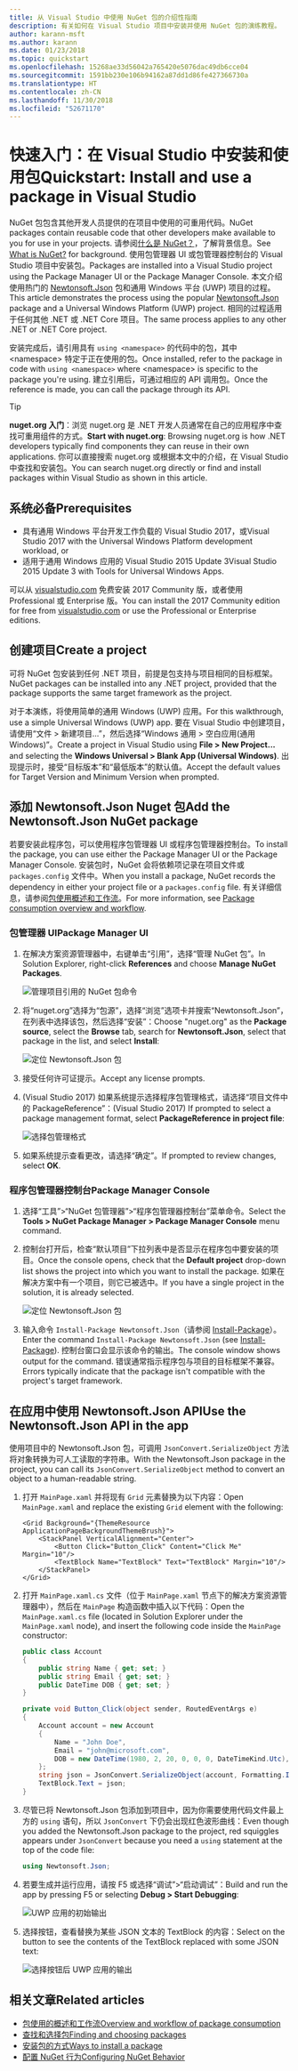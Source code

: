 ```yaml
---
title: 从 Visual Studio 中使用 NuGet 包的介绍性指南
description: 有关如何在 Visual Studio 项目中安装并使用 NuGet 包的演练教程。
author: karann-msft
ms.author: karann
ms.date: 01/23/2018
ms.topic: quickstart
ms.openlocfilehash: 15268ae33d56042a765420e5076dac49db6cce04
ms.sourcegitcommit: 1591bb230e106b94162a87dd1d86fe427366730a
ms.translationtype: HT
ms.contentlocale: zh-CN
ms.lasthandoff: 11/30/2018
ms.locfileid: "52671170"
---
```

# <a name="quickstart-install-and-use-a-package-in-visual-studio"></a><span data-ttu-id="94a76-103">快速入门：在 Visual Studio 中安装和使用包</span><span class="sxs-lookup"><span data-stu-id="94a76-103">Quickstart: Install and use a package in Visual Studio</span></span>

<span data-ttu-id="94a76-104">NuGet 包包含其他开发人员提供的在项目中使用的可重用代码。</span><span class="sxs-lookup"><span data-stu-id="94a76-104">NuGet packages contain reusable code that other developers make available to you for use in your projects.</span></span> <span data-ttu-id="94a76-105">请参阅[什么是 NuGet？](../What-is-NuGet.md)，了解背景信息。</span><span class="sxs-lookup"><span data-stu-id="94a76-105">See [What is NuGet?](../What-is-NuGet.md) for background.</span></span> <span data-ttu-id="94a76-106">使用包管理器 UI 或包管理器控制台的 Visual Studio 项目中安装包。</span><span class="sxs-lookup"><span data-stu-id="94a76-106">Packages are installed into a Visual Studio project using the Package Manager UI or the Package Manager Console.</span></span> <span data-ttu-id="94a76-107">本文介绍使用热门的 [Newtonsoft.Json](https://www.nuget.org/packages/Newtonsoft.Json/) 包和通用 Windows 平台 (UWP) 项目的过程。</span><span class="sxs-lookup"><span data-stu-id="94a76-107">This article demonstrates the process using the popular [Newtonsoft.Json](https://www.nuget.org/packages/Newtonsoft.Json/) package and a Universal Windows Platform (UWP) project.</span></span> <span data-ttu-id="94a76-108">相同的过程适用于任何其他 .NET 或 .NET Core 项目。</span><span class="sxs-lookup"><span data-stu-id="94a76-108">The same process applies to any other .NET or .NET Core project.</span></span>

<span data-ttu-id="94a76-109">安装完成后，请引用具有 `using <namespace>` 的代码中的包，其中 \<namespace\> 特定于正在使用的包。</span><span class="sxs-lookup"><span data-stu-id="94a76-109">Once installed, refer to the package in code with `using <namespace>` where \<namespace\> is specific to the package you're using.</span></span> <span data-ttu-id="94a76-110">建立引用后，可通过相应的 API 调用包。</span><span class="sxs-lookup"><span data-stu-id="94a76-110">Once the reference is made, you can call the package through its API.</span></span>

> [!Tip]
> <span data-ttu-id="94a76-111">**nuget.org 入门**：浏览 nuget.org 是 .NET 开发人员通常在自己的应用程序中查找可重用组件的方式。</span><span class="sxs-lookup"><span data-stu-id="94a76-111">**Start with nuget.org**: Browsing nuget.org is how .NET developers typically find components they can reuse in their own applications.</span></span> <span data-ttu-id="94a76-112">你可以直接搜索 nuget.org 或根据本文中的介绍，在 Visual Studio 中查找和安装包。</span><span class="sxs-lookup"><span data-stu-id="94a76-112">You can search nuget.org directly or find and install packages within Visual Studio as shown in this article.</span></span>

## <a name="prerequisites"></a><span data-ttu-id="94a76-113">系统必备</span><span class="sxs-lookup"><span data-stu-id="94a76-113">Prerequisites</span></span>

- <span data-ttu-id="94a76-114">具有通用 Windows 平台开发工作负载的 Visual Studio 2017，或</span><span class="sxs-lookup"><span data-stu-id="94a76-114">Visual Studio 2017 with the Universal Windows Platform development workload, or</span></span>
- <span data-ttu-id="94a76-115">适用于通用 Windows 应用的 Visual Studio 2015 Update 3</span><span class="sxs-lookup"><span data-stu-id="94a76-115">Visual Studio 2015 Update 3 with Tools for Universal Windows Apps.</span></span>

<span data-ttu-id="94a76-116">可以从 [visualstudio.com](https://www.visualstudio.com/) 免费安装 2017 Community 版，或者使用 Professional 或 Enterprise 版。</span><span class="sxs-lookup"><span data-stu-id="94a76-116">You can install the 2017 Community edition for free from [visualstudio.com](https://www.visualstudio.com/) or use the Professional or Enterprise editions.</span></span>

## <a name="create-a-project"></a><span data-ttu-id="94a76-117">创建项目</span><span class="sxs-lookup"><span data-stu-id="94a76-117">Create a project</span></span>

<span data-ttu-id="94a76-118">可将 NuGet 包安装到任何 .NET 项目，前提是包支持与项目相同的目标框架。</span><span class="sxs-lookup"><span data-stu-id="94a76-118">NuGet packages can be installed into any .NET project, provided that the package supports the same target framework as the project.</span></span>

<span data-ttu-id="94a76-119">对于本演练，将使用简单的通用 Windows (UWP) 应用。</span><span class="sxs-lookup"><span data-stu-id="94a76-119">For this walkthrough, use a simple Universal Windows (UWP) app.</span></span> <span data-ttu-id="94a76-120">要在 Visual Studio 中创建项目，请使用“文件 > 新建项目...”，然后选择“Windows 通用 > 空白应用(通用 Windows)”。</span><span class="sxs-lookup"><span data-stu-id="94a76-120">Create a project in Visual Studio using **File > New Project...** and selecting the **Windows Universal > Blank App (Universal Windows)**.</span></span> <span data-ttu-id="94a76-121">出现提示时，接受“目标版本”和“最低版本”的默认值。</span><span class="sxs-lookup"><span data-stu-id="94a76-121">Accept the default values for Target Version and Minimum Version when prompted.</span></span>

## <a name="add-the-newtonsoftjson-nuget-package"></a><span data-ttu-id="94a76-122">添加 Newtonsoft.Json Nuget 包</span><span class="sxs-lookup"><span data-stu-id="94a76-122">Add the Newtonsoft.Json NuGet package</span></span>

<span data-ttu-id="94a76-123">若要安装此程序包，可以使用程序包管理器 UI 或程序包管理器控制台。</span><span class="sxs-lookup"><span data-stu-id="94a76-123">To install the package, you can use either the Package Manager UI or the Package Manager Console.</span></span> <span data-ttu-id="94a76-124">安装包时，NuGet 会将依赖项记录在项目文件或 `packages.config` 文件中。</span><span class="sxs-lookup"><span data-stu-id="94a76-124">When you install a package, NuGet records the dependency in either your project file or a `packages.config` file.</span></span> <span data-ttu-id="94a76-125">有关详细信息，请参阅[包使用概述和工作流](../consume-packages/Overview-and-Workflow.md)。</span><span class="sxs-lookup"><span data-stu-id="94a76-125">For more information, see [Package consumption overview and workflow](../consume-packages/Overview-and-Workflow.md).</span></span>

### <a name="package-manager-ui"></a><span data-ttu-id="94a76-126">包管理器 UI</span><span class="sxs-lookup"><span data-stu-id="94a76-126">Package Manager UI</span></span>

1. <span data-ttu-id="94a76-127">在解决方案资源管理器中，右键单击“引用”，选择“管理 NuGet 包”。</span><span class="sxs-lookup"><span data-stu-id="94a76-127">In Solution Explorer, right-click **References** and choose **Manage NuGet Packages**.</span></span>

    ![管理项目引用的 NuGet 包命令](media/QS_Use-02-ManageNuGetPackages.png)

1. <span data-ttu-id="94a76-129">将“nuget.org”选择为“包源”，选择“浏览”选项卡并搜索“Newtonsoft.Json”，在列表中选择该包，然后选择“安装”：</span><span class="sxs-lookup"><span data-stu-id="94a76-129">Choose "nuget.org" as the **Package source**, select the **Browse** tab, search for **Newtonsoft.Json**, select that package in the list, and select **Install**:</span></span>

    ![定位 Newtonsoft.Json 包](media/QS_Use-03-NewtonsoftJson.png)

1. <span data-ttu-id="94a76-131">接受任何许可证提示。</span><span class="sxs-lookup"><span data-stu-id="94a76-131">Accept any license prompts.</span></span>

1. <span data-ttu-id="94a76-132">(Visual Studio 2017) 如果系统提示选择程序包管理格式，请选择“项目文件中的 PackageReference”：</span><span class="sxs-lookup"><span data-stu-id="94a76-132">(Visual Studio 2017) If prompted to select a package management format, select **PackageReference in project file**:</span></span>

    ![选择包管理格式](media/QS_Use-03b-SelectFormat.png)

1. <span data-ttu-id="94a76-134">如果系统提示查看更改，请选择“确定”。</span><span class="sxs-lookup"><span data-stu-id="94a76-134">If prompted to review changes, select **OK**.</span></span>

### <a name="package-manager-console"></a><span data-ttu-id="94a76-135">程序包管理器控制台</span><span class="sxs-lookup"><span data-stu-id="94a76-135">Package Manager Console</span></span>

1. <span data-ttu-id="94a76-136">选择“工具”>“NuGet 包管理器”>“程序包管理器控制台”菜单命令。</span><span class="sxs-lookup"><span data-stu-id="94a76-136">Select the **Tools > NuGet Package Manager > Package Manager Console** menu command.</span></span>

1. <span data-ttu-id="94a76-137">控制台打开后，检查“默认项目”下拉列表中是否显示在程序包中要安装的项目。</span><span class="sxs-lookup"><span data-stu-id="94a76-137">Once the console opens, check that the **Default project** drop-down list shows the project into which you want to install the package.</span></span> <span data-ttu-id="94a76-138">如果在解决方案中有一个项目，则它已被选中。</span><span class="sxs-lookup"><span data-stu-id="94a76-138">If you have a single project in the solution, it is already selected.</span></span>

    ![定位 Newtonsoft.Json 包](media/QS_Use-08-Console1.png)

1. <span data-ttu-id="94a76-140">输入命令 `Install-Package Newtonsoft.Json`（请参阅 [Install-Package](../tools/ps-ref-install-package.md)）。</span><span class="sxs-lookup"><span data-stu-id="94a76-140">Enter the command `Install-Package Newtonsoft.Json` (see [Install-Package](../tools/ps-ref-install-package.md)).</span></span> <span data-ttu-id="94a76-141">控制台窗口会显示该命令的输出。</span><span class="sxs-lookup"><span data-stu-id="94a76-141">The console window shows output for the command.</span></span> <span data-ttu-id="94a76-142">错误通常指示程序包与项目的目标框架不兼容。</span><span class="sxs-lookup"><span data-stu-id="94a76-142">Errors typically indicate that the package isn't compatible with the project's target framework.</span></span>

## <a name="use-the-newtonsoftjson-api-in-the-app"></a><span data-ttu-id="94a76-143">在应用中使用 Newtonsoft.Json API</span><span class="sxs-lookup"><span data-stu-id="94a76-143">Use the Newtonsoft.Json API in the app</span></span>

<span data-ttu-id="94a76-144">使用项目中的 Newtonsoft.Json 包，可调用 `JsonConvert.SerializeObject` 方法将对象转换为可人工读取的字符串。</span><span class="sxs-lookup"><span data-stu-id="94a76-144">With the Newtonsoft.Json package in the project, you can call its `JsonConvert.SerializeObject` method to convert an object to a human-readable string.</span></span>

1. <span data-ttu-id="94a76-145">打开 `MainPage.xaml` 并将现有 `Grid` 元素替换为以下内容：</span><span class="sxs-lookup"><span data-stu-id="94a76-145">Open `MainPage.xaml` and replace the existing `Grid` element with the following:</span></span>

    ```xaml
    <Grid Background="{ThemeResource ApplicationPageBackgroundThemeBrush}">
        <StackPanel VerticalAlignment="Center">
            <Button Click="Button_Click" Content="Click Me" Margin="10"/>
            <TextBlock Name="TextBlock" Text="TextBlock" Margin="10"/>
        </StackPanel>
    </Grid>
    ```

1. <span data-ttu-id="94a76-146">打开 `MainPage.xaml.cs` 文件（位于 `MainPage.xaml` 节点下的解决方案资源管理器中），然后在 `MainPage` 构造函数中插入以下代码：</span><span class="sxs-lookup"><span data-stu-id="94a76-146">Open the `MainPage.xaml.cs` file (located in Solution Explorer under the `MainPage.xaml` node), and insert the following code inside the `MainPage` constructor:</span></span>

    ```cs
    public class Account
    {
        public string Name { get; set; }
        public string Email { get; set; }
        public DateTime DOB { get; set; }
    }

    private void Button_Click(object sender, RoutedEventArgs e)
    {
        Account account = new Account
        {
            Name = "John Doe",
            Email = "john@microsoft.com",
            DOB = new DateTime(1980, 2, 20, 0, 0, 0, DateTimeKind.Utc),
        };
        string json = JsonConvert.SerializeObject(account, Formatting.Indented);
        TextBlock.Text = json;
    }
    ```

1. <span data-ttu-id="94a76-147">尽管已将 Newtonsoft.Json 包添加到项目中，因为你需要使用代码文件最上方的 `using` 语句，所以 `JsonConvert` 下仍会出现红色波形曲线：</span><span class="sxs-lookup"><span data-stu-id="94a76-147">Even though you added the Newtonsoft.Json package to the project, red squiggles appears under `JsonConvert` because you need a `using` statement at the top of the code file:</span></span>

    ```cs
    using Newtonsoft.Json;
    ```

1. <span data-ttu-id="94a76-148">若要生成并运行应用，请按 F5 或选择“调试”>“启动调试”：</span><span class="sxs-lookup"><span data-stu-id="94a76-148">Build and run the app by pressing F5 or selecting **Debug > Start Debugging**:</span></span>

    ![UWP 应用的初始输出](media/QS_Use-06-AppStart.png)

1. <span data-ttu-id="94a76-150">选择按钮，查看替换为某些 JSON 文本的 TextBlock 的内容：</span><span class="sxs-lookup"><span data-stu-id="94a76-150">Select on the button to see the contents of the TextBlock replaced with some JSON text:</span></span>

    ![选择按钮后 UWP 应用的输出](media/QS_Use-07-AppEnd.png)

## <a name="related-articles"></a><span data-ttu-id="94a76-152">相关文章</span><span class="sxs-lookup"><span data-stu-id="94a76-152">Related articles</span></span>

- [<span data-ttu-id="94a76-153">包使用的概述和工作流</span><span class="sxs-lookup"><span data-stu-id="94a76-153">Overview and workflow of package consumption</span></span>](../consume-packages/overview-and-workflow.md)
- [<span data-ttu-id="94a76-154">查找和选择包</span><span class="sxs-lookup"><span data-stu-id="94a76-154">Finding and choosing packages</span></span>](../consume-packages/finding-and-choosing-packages.md)
- [<span data-ttu-id="94a76-155">安装包的方式</span><span class="sxs-lookup"><span data-stu-id="94a76-155">Ways to install a package</span></span>](../consume-packages/ways-to-install-a-package.md)
- [<span data-ttu-id="94a76-156">配置 NuGet 行为</span><span class="sxs-lookup"><span data-stu-id="94a76-156">Configuring NuGet Behavior</span></span>](../consume-packages/configuring-nuget-behavior.md)
